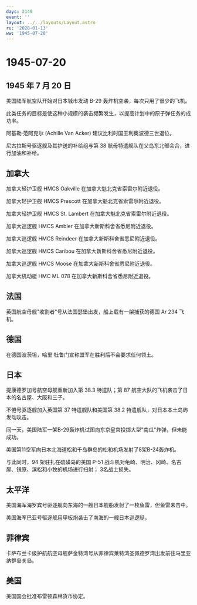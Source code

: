 ```yaml
---
days: 2149
event: ''
layout: ../../layouts/Layout.astro
ru: '2028-01-13'
ww: '1945-07-20'
---
```


# 1945-07-20

## 1945 年 7 月 20 日

美国陆军航空队开始对日本城市发动 B-29 轰炸机空袭，每次只用了很少的飞机。

此类任务的目标是使这种小规模的袭击频繁发生，以提高计划中的原子弹任务的成功率。

阿基勒·范阿克尔 (Achille Van Acker) 建议比利时国王利奥波德三世退位。

尼古拉斯号驱逐舰及其护送的补给组与第 38
航母特遣舰队在父岛东北部会合，进行加油和补给。

## 加拿大

加拿大轻护卫舰 HMCS Oakville 在加拿大魁北克省索雷尔附近退役。

加拿大轻护卫舰 HMCS Prescott 在加拿大魁北克省索雷尔附近退役。

加拿大轻护卫舰 HMCS St. Lambert 在加拿大魁北克省索雷尔附近退役。

加拿大巡逻舰 HMCS Ambler 在加拿大新斯科舍省悉尼附近退役。

加拿大巡逻舰 HMCS Reindeer 在加拿大新斯科舍省悉尼附近退役。

加拿大巡逻舰 HMCS Caribou 在加拿大新斯科舍省悉尼附近退役。

加拿大巡逻舰 HMCS Moose 在加拿大新斯科舍省悉尼附近退役。

加拿大机动艇 HMC ML 078 在加拿大新斯科舍省悉尼附近退役。

## 法国

英国航空母舰"收割者"号从法国瑟堡出发，船上载有一架捕获的德国 Ar 234
飞机。

## 德国

在德国波茨坦，哈里·杜鲁门宣称盟军在胜利后不会要求任何领土。

## 日本

提康德罗加号航空母舰重新加入第 38.3 特遣队；第 87
航空大队的飞机袭击了日本的名古屋、大阪和三子。

不倦号驱逐舰加入英国第 37 特遣舰队和美国第 38.2
特遣舰队，对日本本土岛屿发动攻击。

同一天，美国陆军一架B-29轰炸机试图向东京皇宫投掷大型"南瓜"炸弹，但未能成功。

美国第11空军向日本北海道松和千岛群岛的松和机场发射了8架B-24轰炸机。

与此同时，94 架驻扎在硫磺岛的美国 P-51
战斗机对龟崎、明治、冈崎、名古屋、镜原、滨松和小牧的机场进行扫射；
3名战士损失。

## 太平洋

美国海军海罗宾号驱逐舰向东海的一艘日本舰船发射了一枚鱼雷，但鱼雷未击中。

美国海军巴亚号驱逐舰用甲板炮袭击了南海的一艘日本巡逻艇。

## 菲律宾

卡萨布兰卡级护航航空母舰萨金特湾号从菲律宾莱特湾圣佩德罗湾出发前往马里亚纳群岛关岛。

## 美国

美国国会批准布雷顿森林货币协定。
